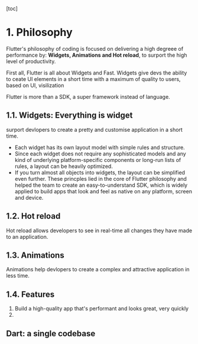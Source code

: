<p style="marding:20px;0"></p>
[toc]
<p style="marding:20px;0"></p>


# 1. Philosophy
Flutter's philosophy of coding is focused on delivering a high degreee of performance by: **Widgets, Animations and Hot reload**, to surport the high level of productivity.

First all, Flutter is all about Widgets and Fast.
Widgets give devs the ability to ceate UI elements in a short time with a maximum of quality to users, based on UI, visilization

Flutter is more than a SDK, a super framework instead of language.

## 1.1. Widgets: Everything is widget
surport devlopers to create a pretty and customise application in a short time.

- Each widget has its own layout model with simple rules and structure.
- Since each widget does not require any sophisticated models and any kind of underlying platform-specific components or long-run lists of rules, a layout can be heavily optimized.
- If you turn almost all objects into widgets, the layout can be simplified even further.
These princples lied in the core of Flutter philosophy and helped the team to create an easy-to-understand SDK, which is widely applied to build apps that look and feel as native on any platform, screen and device.

## 1.2. Hot reload
Hot reload allows developers to see in real-time all changes they have made to an application.

## 1.3. Animations
Animations help devlopers to create a complex and attractive application in less time.


## 1.4. Features
<ol>
  <li>Build a high-quality app that's performant and looks great, very quickly
  <li>
</ol>

## Dart: a single codebase
